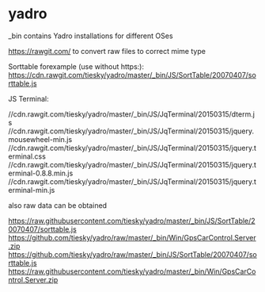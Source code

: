 yadro
=====

_bin contains Yadro installations for different OSes

https://rawgit.com/ to convert raw files to correct mime type

Sorttable forexample (use without https:):
https://cdn.rawgit.com/tiesky/yadro/master/_bin/JS/SortTable/20070407/sorttable.js

JS Terminal:

//cdn.rawgit.com/tiesky/yadro/master/_bin/JS/JqTerminal/20150315/dterm.js
//cdn.rawgit.com/tiesky/yadro/master/_bin/JS/JqTerminal/20150315/jquery.mousewheel-min.js
//cdn.rawgit.com/tiesky/yadro/master/_bin/JS/JqTerminal/20150315/jquery.terminal.css
//cdn.rawgit.com/tiesky/yadro/master/_bin/JS/JqTerminal/20150315/jquery.terminal-0.8.8.min.js
//cdn.rawgit.com/tiesky/yadro/master/_bin/JS/JqTerminal/20150315/jquery.terminal-min.js

also raw data can be obtained

https://raw.githubusercontent.com/tiesky/yadro/master/_bin/JS/SortTable/20070407/sorttable.js
https://github.com/tiesky/yadro/raw/master/_bin/Win/GpsCarControl.Server.zip
https://github.com/tiesky/yadro/raw/master/_bin/JS/SortTable/20070407/sorttable.js
https://raw.githubusercontent.com/tiesky/yadro/master/_bin/Win/GpsCarControl.Server.zip
